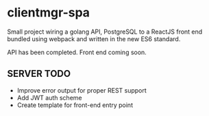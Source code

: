 # clientmgr-spa
Small project wiring a golang API, PostgreSQL to a ReactJS front end bundled using webpack and written in the new ES6 standard. 

API has been completed. Front end coming soon.

## SERVER TODO
* Improve error output for proper REST support
* Add JWT auth scheme
* Create template for front-end entry point
